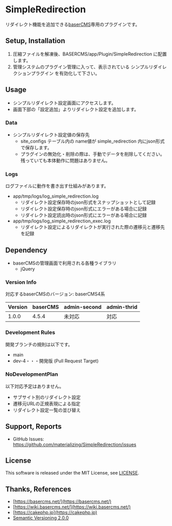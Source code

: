 # SimpleRedirection

リダイレクト機能を追加できる[baserCMS](https://basercms.net/)専用のプラグインです。


## Setup, Installation

1. 圧縮ファイルを解凍後、BASERCMS/app/Plugin/SimpleRedirection に配置します。
2. 管理システムのプラグイン管理に入って、表示されている シンプルリダイレクションプラグイン を有効化して下さい。


## Usage

- シンプルリダイレクト設定画面にアクセスします。
- 画面下部の「設定追加」よりリダイレクト設定を追加します。

### Data

- シンプルリダイレクト設定値の保存先
    - site_configs テーブル内の name値が simple_redirection 内にjson形式で保存します。
	- プラグインの無効化・削除の際は、手動でデータを削除してください。残っていても本体動作に問題はありません。

### Logs

ログファイルに動作を書き出す仕組みがあります。

- app/tmp/logs/log_simple_redirection.log
    - リダイレクト設定保存時のjson形式をスナップショットとして記録
    - リダイレクト設定保存時のjson形式にエラーがある場合に記録
    - リダイレクト設定読出時のjson形式にエラーがある場合に記録
- app/tmp/logs/log_simple_redirection_exec.log
    - リダイレクト設定によるリダイレクトが実行された際の遷移元と遷移先を記録


## Dependency

- baserCMSの管理画面で利用される各種ライブラリ
    - jQuery

### Version Info

対応するbaserCMSのバージョン: baserCMS4系

| Version | baserCMS | admin-second | admin-thrid |
|:--|:--|:--|:--|
| 1.0.0 | 4.5.4 | 未対応 | 対応 |

### Development Rules

開発ブランチの規則は以下です。

- main
- dev-4・・・開発版 (Pull Request Target)

### NoDevelopmentPlan

以下対応予定はありません。

- サブサイト別のリダイレクト設定
- 遷移元URLの正規表現による指定
- リダイレクト設定一覧の並び替え


## Support, Reports

- GitHub Issues: https://github.com/materializing/SimpleRedirection/issues


## License
This software is released under the MIT License, see [LICENSE](https://choosealicense.com/licenses/mit/).


## Thanks, References

- [https://basercms.net/](https://basercms.net/)
- [https://wiki.basercms.net/](https://wiki.basercms.net/)
- [https://cakephp.jp](https://cakephp.jp)
- [Semantic Versioning 2.0.0](https://semver.org/lang/ja/)
